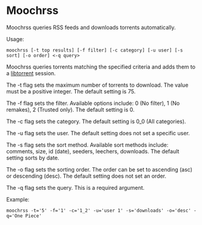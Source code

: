 # Moochrss

Moochrss queries RSS feeds and downloads torrents automatically.

Usage:

    moochrss [-t top results] [-f filter] [-c category] [-u user] [-s sort] [-o order] <-q query>

Moochrss queries torrents matching the specified criteria and adds them
to a [libtorrent](https://www.libtorrent.org/index.html) session.

The -t flag sets the maximum number of torrents to download. The value
must be a positive integer. The default setting is 75.

The -f flag sets the filter. Available options include: 0 (No filter),
1 (No remakes), 2 (Trusted only). The default setting is 0.

The -c flag sets the category. The default setting is
0_0 (All categories).

The -u flag sets the user. The default setting does not set a specific
user.

The -s flag sets the sort method. Available sort methods include:
comments, size, id (date), seeders, leechers, downloads. The default
setting sorts by date.

The -o flag sets the sorting order. The order can be set to
ascending (asc) or descending (desc). The default setting does not set
an order.

The -q flag sets the query. This is a required argument.

Example:

    moochrss -t='5' -f='1' -c='1_2' -u='user 1' -s='downloads' -o='desc' -q='One Piece'

